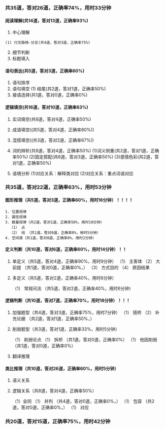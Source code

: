 ###  共35道，答对26道，正确率74%，用时33分钟

 #### 阅读理解(共14道，答对13道，正确率93%)
  1. 中心理解

    (1) 行文脉络-分总(共4道，答对3道，正确率75%)

  2. 细节判断
  3. 标题填入

 #### 语句表达(共5道，答对3道，正确率60%)
  1. 语句排序
  2. 语句填空
    (1) 结尾(共2道，答对1道，正确率50%)
  3. 接语选择(共1道，答对0道，正确率0%)
 #### 逻辑填空(共16道，答对10道，正确率63%)
  1. 实词填空(共8道，答对4道，正确率50%)
  2. 成语填空((共5道，答对4道，正确率80%))
  3. 混搭填空((共3道，答对2道，正确率67%))
  4. 词的辨析(共8道，答对4道，正确率50%)
    (1)词义侧重(共2道，答对1道，正确率50%)
    (2)固定搭配(共6道，答对3道，正确率50%)
    (3)感情色彩(共2道，答对1道，正确率50%)
 
  5. 语境分析
    (1)对应关系：解释类对应
    (2)对应关系：重点词语对应

###  共35道，答对22道，正确率63%，用时53分钟

  #### 图形推理（共5道，答对3道，正确率60%，用时16分钟）！！！！
    1. 位置规律
    2. 属性规律
    3. 数量规律（共2道，答对1道，正确率50%，用时10分钟）
      （1） 点
      （2） 线 （共1道，答对0道，正确率0%，用时5分钟）
    4. 空间类（共1道，答对0道，正确率0%，用时2分钟）
  #### 定义判断（共10道，答对6道，正确率60%，用时14分钟）！！

  1. 单定义（共5道，答对4道，正确率90%，用时9分钟）
    （1） 主客体 
    （2） 大前提 （共1道，答对0道，正确率0%，）
    （3） 方式目的 
    （4） 原因结果 
  2. 多定义（共5道，答对2道，正确率40%，用时6分钟）
     
      （1） 常规问法 （共5道，答对2道，正确率40%，用时6分钟）

  #### 逻辑判断（共10道，答对7道，正确率70%，用时18分钟）！！！
   1. 加强题型（共4道，答对3道，正确率75%，用时7分钟）
    （1） 搭桥
    （2） 补充论据 （共2道，答对1道，正确率50%，）

  2. 削弱题型（共3道，答对1道，正确率33%，用时5分钟）
     
      （1） 削弱论点
      （1） 拆桥 （共1道，答对0道，正确率0%）
      （1） 他因削弱 （共1道，答对0道，正确率0%）
  3. 翻译推理
  #### 类比推理（共10道，答对26道，正确率60%，用时5分钟）
   1. 语义关系

  2. 逻辑关系（共8道，答对4道，正确率50%）
     
      （1）全同 
      （1） 并列 （共4道，答对0道，正确率0%，）
      （1） 包容 （共2道，答对0道，正确率0%，）
      （1） 对应 
###  共20道，答对15道，正确率75%，用时42分钟 